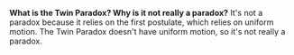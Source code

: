 **What is the Twin Paradox? Why is it not really a paradox?**
It's not a paradox because it relies on the first postulate, which relies on uniform motion. The Twin Paradox doesn't have uniform motion, so it's not really a paradox.